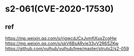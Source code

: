 # s2-061(CVE-2020-17530)  


## ref
https://mp.weixin.qq.com/s/rjgwcdJCxJvmfiXuxZcgHw
https://mp.weixin.qq.com/s/skV6BsARvie33vV2R6SZKw
https://github.com/vulhub/vulhub/tree/master/struts2/s2-059